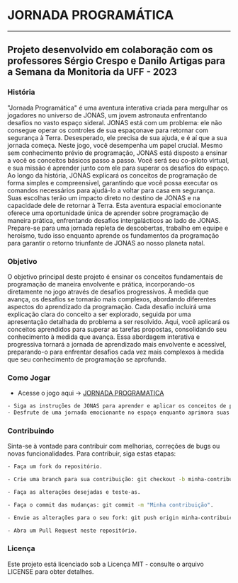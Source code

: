 # JORNADA PROGRAMÁTICA
<hr>

## Projeto desenvolvido em colaboração com os professores Sérgio Crespo e Danilo Artigas para a Semana da Monitoria da UFF - 2023

### História
"Jornada Programática" é uma aventura interativa criada para mergulhar os jogadores no universo de JONAS, um jovem astronauta enfrentando desafios no vasto espaço sideral. JONAS está com um problema: ele não consegue operar os controles de sua espaçonave para retornar com segurança à Terra. Desesperado, ele precisa de sua ajuda, e é aí que a sua jornada começa.
Neste jogo, você desempenha um papel crucial. Mesmo sem conhecimento prévio de programação, JONAS está disposto a ensinar a você os conceitos básicos passo a passo. Você será seu co-piloto virtual, e sua missão é aprender junto com ele para superar os desafios do espaço.
Ao longo da história, JONAS explicará os conceitos de programação de forma simples e compreensível, garantindo que você possa executar os comandos necessários para ajudá-lo a voltar para casa em segurança. Suas escolhas terão um impacto direto no destino de JONAS e na capacidade dele de retornar à Terra.
Esta aventura espacial emocionante oferece uma oportunidade única de aprender sobre programação de maneira prática, enfrentando desafios intergalácticos ao lado de JONAS. Prepare-se para uma jornada repleta de descobertas, trabalho em equipe e heroísmo, tudo isso enquanto aprende os fundamentos da programação para garantir o retorno triunfante de JONAS ao nosso planeta natal.

### Objetivo
O objetivo principal deste projeto é ensinar os conceitos fundamentais de programação de maneira envolvente e prática, incorporando-os diretamente no jogo através de desafios progressivos. À medida que avança, os desafios se tornarão mais complexos, abordando diferentes aspectos do aprendizado da programação.
Cada desafio incluirá uma explicação clara do conceito a ser explorado, seguida por uma apresentação detalhada do problema a ser resolvido. Aqui, você aplicará os conceitos aprendidos para superar as tarefas propostas, consolidando seu conhecimento à medida que avança.
Essa abordagem interativa e progressiva tornará a jornada de aprendizado mais envolvente e acessível, preparando-o para enfrentar desafios cada vez mais complexos à medida que seu conhecimento de programação se aprofunda.

### Como Jogar

- Acesse o jogo aqui -> [JORNADA PROGRAMATICA](https://scratch.mit.edu/projects/894276266/)

```bash
- Siga as instruções de JONAS para aprender e aplicar os conceitos de programação.
- Desfrute de uma jornada emocionante no espaço enquanto aprimora suas habilidades de programação.
```

### Contribuindo
Sinta-se à vontade para contribuir com melhorias, correções de bugs ou novas funcionalidades. Para contribuir, siga estas etapas:

```bash
- Faça um fork do repositório.

- Crie uma branch para sua contribuição: git checkout -b minha-contribuicao.

- Faça as alterações desejadas e teste-as.

- Faça o commit das mudanças: git commit -m "Minha contribuição".

- Envie as alterações para o seu fork: git push origin minha-contribuicao.

- Abra um Pull Request neste repositório.
```

### Licença
Este projeto está licenciado sob a Licença MIT - consulte o arquivo LICENSE para obter detalhes.

